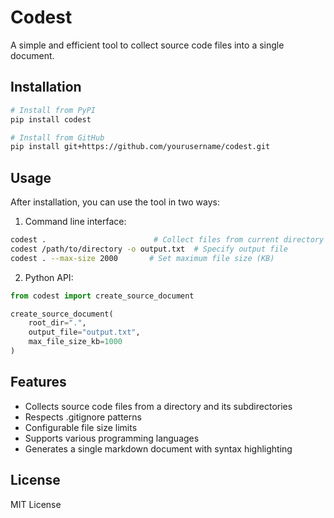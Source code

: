 # Codest

A simple and efficient tool to collect source code files into a single document.

## Installation

```bash
# Install from PyPI
pip install codest

# Install from GitHub
pip install git+https://github.com/yourusername/codest.git
```

## Usage

After installation, you can use the tool in two ways:

1. Command line interface:
```bash
codest .                        # Collect files from current directory
codest /path/to/directory -o output.txt  # Specify output file
codest . --max-size 2000       # Set maximum file size (KB)
```

2. Python API:
```python
from codest import create_source_document

create_source_document(
    root_dir=".",
    output_file="output.txt",
    max_file_size_kb=1000
)
```

## Features

- Collects source code files from a directory and its subdirectories
- Respects .gitignore patterns
- Configurable file size limits
- Supports various programming languages
- Generates a single markdown document with syntax highlighting

## License

MIT License

